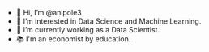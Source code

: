 - 👋 Hi, I’m @anipole3
- 👀 I’m interested in Data Science and Machine Learning. 
- 🌱 I’m currently working as a Data Scientist.
- 📚 I'm an economist by education.

<!---
anipole3/anipole3 is a ✨ special ✨ repository because its `README.md` (this file) appears on your GitHub profile.
You can click the Preview link to take a look at your changes.
--->
